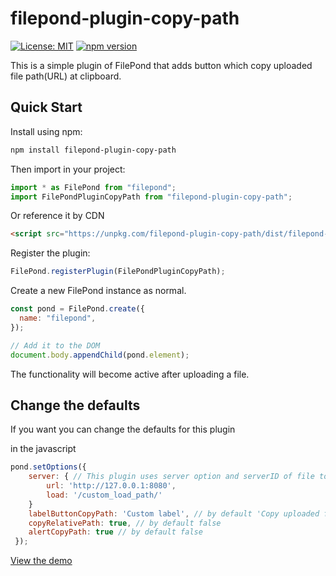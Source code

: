 # filepond-plugin-copy-path

[![License: MIT](https://img.shields.io/badge/license-MIT-blue.svg)](https://github.com/jnkn6/filepond-plugin-copy-path/blob/master/LICENSE)
[![npm version](https://badge.fury.io/js/filepond-plugin-copy-path.svg)](https://www.npmjs.com/package/filepond-plugin-copy-path)

This is a simple plugin of FilePond that adds button which copy uploaded file path(URL) at clipboard.

## Quick Start

Install using npm:

```bash
npm install filepond-plugin-copy-path
```

Then import in your project:

```js
import * as FilePond from "filepond";
import FilePondPluginCopyPath from "filepond-plugin-copy-path";
```

Or reference it by CDN

```html
<script src="https://unpkg.com/filepond-plugin-copy-path/dist/filepond-plugin-copy-path.min.js"></script>
```


Register the plugin:

```js
FilePond.registerPlugin(FilePondPluginCopyPath);
```

Create a new FilePond instance as normal.

```js
const pond = FilePond.create({
  name: "filepond",
});

// Add it to the DOM
document.body.appendChild(pond.element);
```

The functionality will become active after uploading a file.

## Change the defaults

If you want you can change the defaults for this plugin

in the javascript
```js
pond.setOptions({
    server: { // This plugin uses server option and serverID of file to get path.
        url: 'http://127.0.0.1:8080',
        load: '/custom_load_path/'
    }
    labelButtonCopyPath: 'Custom label', // by default 'Copy uploaded file path'
    copyRelativePath: true, // by default false
    alertCopyPath: true // by default false
 });
```

[View the demo](https://jnkn6.github.io/filepond-plugin-copy-path/)
